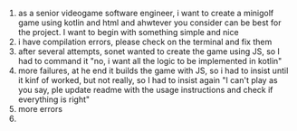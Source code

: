 1) as a senior videogame software engineer, i want to create a minigolf game using kotlin and html and ahwtever you consider can be best for the project. I want to begin with something simple and nice
2) i have compilation errors, please check on the terminal and fix them
3) after several attempts, sonet wanted to create the game using JS, so I had to command it "no, i want all the logic to be implemented in kotlin"
4) more failures, at he end it builds the game with JS, so i had to insist until it kinf of worked, but not really, so I had to insist again "I can't play as you say, ple update readme with the usage instructions and check if everything is right"
5) more errors
6) 